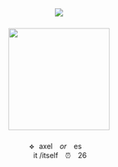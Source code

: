 <div align="center">
  <img src="https://visitor-badge.laobi.icu/badge?page_id=executivemanager.executivemanager&right_color=red&left_text=FIND%20YOUR%20STAR"  />
</div>

###

<div align="center">
  <img height="200" src="[https://i.postimg.cc/zfnn0nws/S20-1-removebg-preview.png]()"  />
</div>

###

<p align="center"><b>⟡</b>⠀axel   ⠀<i>or</i>   ⠀es ⠀<br>⠀ it /itself⠀ ⏰ ⠀26⠀</p>

###

<h1 align="left"></h1>

###

<h1 align="left"></h1>

###
